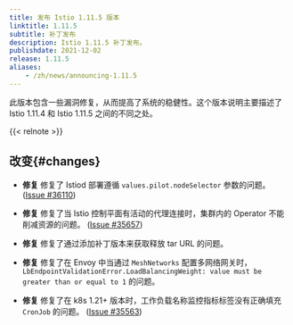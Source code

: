 ```yaml
---
title: 发布 Istio 1.11.5 版本
linktitle: 1.11.5
subtitle: 补丁发布
description: Istio 1.11.5 补丁发布。
publishdate: 2021-12-02
release: 1.11.5
aliases:
    - /zh/news/announcing-1.11.5
---
```


此版本包含一些漏洞修复，从而提高了系统的稳健性。这个版本说明主要描述了 Istio 1.11.4 和 Istio 1.11.5 之间的不同之处。

{{< relnote >}}

## 改变{#changes}

- **修复** 修复了 Istiod 部署遵循 `values.pilot.nodeSelector` 参数的问题。
  ([Issue #36110](https://github.com/istio/istio/issues/36110))

- **修复** 修复了当 Istio 控制平面有活动的代理连接时，集群内的 Operator 不能削减资源的问题。
  ([Issue #35657](https://github.com/istio/istio/issues/35657))

- **修复** 修复了通过添加补丁版本来获取释放 tar URL 的问题。

- **修复** 修复了在 Envoy 中当通过 `MeshNetworks` 配置多网络网关时， `LbEndpointValidationError.LoadBalancingWeight: value must be greater than or equal to 1` 的问题。

- **修复** 修复了在 k8s 1.21+ 版本时，工作负载名称监控指标标签没有正确填充 `CronJob` 的问题。
  ([Issue #35563](https://github.com/istio/istio/issues/35563))
